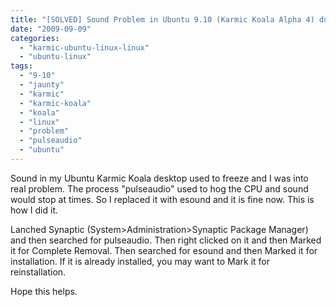 ```yaml
---
title: "[SOLVED] Sound Problem in Ubuntu 9.10 (Karmic Koala Alpha 4) due to Pulseaudio"
date: "2009-09-09"
categories: 
  - "karmic-ubuntu-linux-linux"
  - "ubuntu-linux"
tags: 
  - "9-10"
  - "jaunty"
  - "karmic"
  - "karmic-koala"
  - "koala"
  - "linux"
  - "problem"
  - "pulseaudio"
  - "ubuntu"
---
```


Sound in my Ubuntu Karmic Koala desktop used to freeze and I was into real problem. The process "pulseaudio" used to hog the CPU and sound would stop at times. So I replaced it with esound and it is fine now. This is how I did it.

Lanched Synaptic (System>Administration>Synaptic Package Manager) and then searched for pulseaudio. Then right clicked on it and then Marked it for Complete Removal. Then searched for esound and then Marked it for installation. If it is already installed, you may want to Mark it for reinstallation.

Hope this helps.
